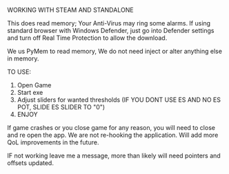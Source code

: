 WORKING WITH STEAM AND STANDALONE

This does read memory; Your Anti-Virus may ring some alarms. If using standard browser with Windows Defender, just go into Defender settings and turn off Real Time Protection to allow the download. 

We us PyMem to read memory, We do not need inject or alter anything else in memory. 


TO USE:
1) Open Game
2) Start exe
3) Adjust sliders for wanted thresholds (IF YOU DONT USE ES AND NO ES POT, SLIDE ES SLIDER TO "0")
4) ENJOY

If game crashes or you close game for any reason, you will need to close and re open the app. We are not re-hooking the application. Will add more QoL improvements in the future.

IF not working leave me a message, more than likely will need pointers and offsets updated. 
